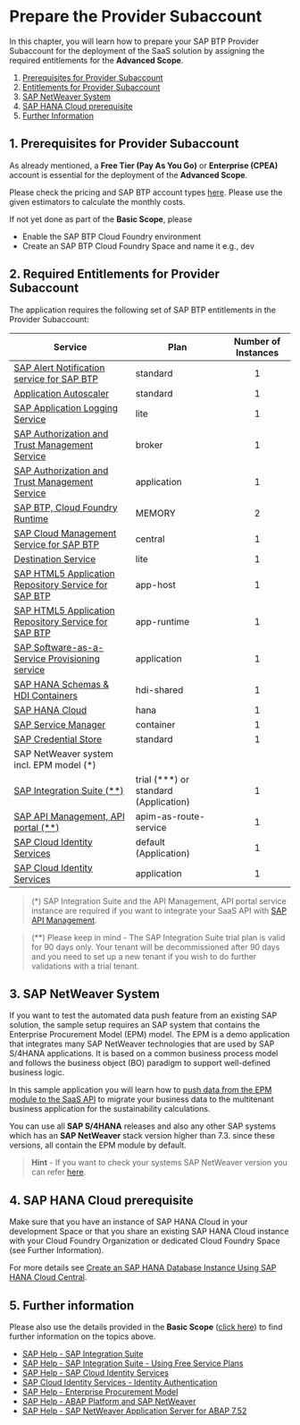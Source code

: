 # Prepare the Provider Subaccount

In this chapter, you will learn how to prepare your SAP BTP Provider Subaccount for the deployment of the SaaS solution by assigning the required entitlements for the **Advanced Scope**.

1. [Prerequisites for Provider Subaccount](#1-Prerequisites-for-Provider-Subaccount)
2. [Entitlements for Provider Subaccount](#2-Entitlements-for-Provider-Subaccount)
3. [SAP NetWeaver System](#3-SAP-Netweaver-System)
4. [SAP HANA Cloud prerequisite](#4-SAP-HANA-Cloud-prerequisite)
5. [Further Information](#5-Further-Information)


## 1. Prerequisites for Provider Subaccount

As already mentioned, a **Free Tier (Pay As You Go)** or **Enterprise (CPEA)** account is essential for the deployment of the **Advanced Scope**. 

Please check the pricing and SAP BTP account types [here](https://store.sap.com/dcp/en/product/display-9999951781_live_v1/SAP%20Business%20Technology%20Platform#pricing). Please use the given estimators to calculate the monthly costs.

If not yet done as part of the **Basic Scope**, please

* Enable the SAP BTP Cloud Foundry environment
* Create an SAP BTP Cloud Foundry Space and name it e.g., dev


## 2. Required Entitlements for Provider Subaccount

The application requires the following set of SAP BTP entitlements in the Provider Subaccount:

| Service                           | Plan       | Number of Instances |
|-----------------------------------|------------|:-------------------:|
| [SAP Alert Notification service for SAP BTP](https://discovery-center.cloud.sap/serviceCatalog/alert-notification?region=all)  | standard  |  1  |
| [Application Autoscaler](https://discovery-center.cloud.sap/serviceCatalog/application-autoscaler/?service_plan=standard&region=all&commercialModel=cloud) | standard | 1 |
| [SAP Application Logging Service](https://discovery-center.cloud.sap/serviceCatalog/application-logging-service/?region=all) | lite  | 1 |
| [SAP Authorization and Trust Management Service](https://discovery-center.cloud.sap/serviceCatalog/authorization-and-trust-management-service?region=all&tab=feature)|broker|1|
| [SAP Authorization and Trust Management Service](https://discovery-center.cloud.sap/serviceCatalog/authorization-and-trust-management-service?region=all&tab=feature)|application|1|
| [SAP BTP, Cloud Foundry Runtime](https://discovery-center.cloud.sap/serviceCatalog/cloud-foundry-runtime?region=all) | MEMORY | 2 |
| [SAP Cloud Management Service for SAP BTP](https://discovery-center.cloud.sap/serviceCatalog/cloud-management-service/?region=all)| central | 1 |
| [Destination Service](https://discovery-center.cloud.sap/serviceCatalog/destination?service_plan=lite&region=all&commercialModel=cloud)| lite | 1 |
| [SAP HTML5 Application Repository Service for SAP BTP](https://discovery-center.cloud.sap/serviceCatalog/html5-application-repository-service?region=all) |app-host|1|
| [SAP HTML5 Application Repository Service for SAP BTP](https://discovery-center.cloud.sap/serviceCatalog/html5-application-repository-service?region=all)      | app-runtime   |     1    |
| [SAP Software-as-a-Service Provisioning service](https://discovery-center.cloud.sap/serviceCatalog/saas-provisioning-service?service_plan=application&region=all&commercialModel=cloud)           | application   |     1    |
| [SAP HANA Schemas & HDI Containers](https://help.sap.com/docs/SAP_HANA_PLATFORM/3823b0f33420468ba5f1cf7f59bd6bd9/e28abca91a004683845805efc2bf967c.html?version=2.0.04&locale=en-US)| hdi-shared | 1 |
| [SAP HANA Cloud](https://discovery-center.cloud.sap/serviceCatalog/sap-hana-cloud?tab=customerreference&region=all)                            | hana          |     1    |
| [SAP Service Manager](https://discovery-center.cloud.sap/serviceCatalog/service-manager/?region=all)                           | container     |     1    |
| [SAP Credential Store](https://discovery-center.cloud.sap/serviceCatalog/credential-store?region=all)| standard | 1 |
| SAP NetWeaver system incl. EPM model (*) |                                      |          |
| [SAP Integration Suite (**)](https://discovery-center.cloud.sap/serviceCatalog/integration-suite?region=all)                     | trial (***) or standard (Application)   |     1    |
| [SAP API Management, API portal (**)](https://help.sap.com/docs/SAP_CLOUD_PLATFORM_API_MANAGEMENT/66d066d903c2473f81ec33acfe2ccdb4/e609a3efe6d64e1781cbf81ae5592071.html?locale=en-US)         | apim-as-route-service                |     1    |
| [SAP Cloud Identity Services](https://discovery-center.cloud.sap/serviceCatalog/identity-authentication?region=all&tab=feature)                   | default (Application) |     1    |
| [SAP Cloud Identity Services](https://help.sap.com/docs/IDENTITY_AUTHENTICATION/6d6d63354d1242d185ab4830fc04feb1/d5cd80c6928e4ac98586025170efdf08.html?locale=en-US)             | application   |     1    |

> (*) SAP Integration Suite and the API Management, API portal service instance are required if you want to integrate your SaaS API with [SAP API Management](../8-integrate-sap-api-management/README.md).

> (**) Please keep in mind - The SAP Integration Suite trial plan is valid for 90 days only. Your tenant will be decommissioned after 90 days and you need to set up a new tenant if you wish to do further validations with a trial tenant. 


## 3. SAP NetWeaver System

If you want to test the automated data push feature from an existing SAP solution, the sample setup requires an SAP system that contains the Enterprise Procurement Model (EPM) model. The EPM is a demo application that integrates many SAP NetWeaver technologies that are used by SAP S/4HANA applications. It is based on a common business process model and follows the business object (BO) paradigm to support well-defined business logic.

In this sample application you will learn how to [push data from the EPM module to the SaaS API](../7-push-data-s4hana-system/README.md) to migrate your business data to the multitenant business application for the sustainability calculations.

You can use all **SAP S/4HANA** releases and also any other SAP systems which has an **SAP NetWeaver** stack version higher than 7.3. since these versions, all contain the EPM module by default.

> **Hint** - If you want to check your systems SAP NetWeaver version you can refer [here](https://answers.sap.com/questions/12097568/how-to-check-version-of-netweaver.html).


## 4. SAP HANA Cloud prerequisite

Make sure that you have an instance of SAP HANA Cloud in your development Space or that you share an existing SAP HANA Cloud instance with your Cloud Foundry Organization or dedicated Cloud Foundry Space (see Further Information). 

For more details see [Create an SAP HANA Database Instance Using SAP HANA Cloud Central](https://developers.sap.com/tutorials/hana-cloud-mission-trial-2.html).


## 5. Further information

Please also use the details provided in the **Basic Scope** ([click here](../../2-basic/2-prepare-provider-subaccount/README.md#7-further-information)) to find further information on the topics above. 

* [SAP Help - SAP Integration Suite](https://help.sap.com/docs/SAP_INTEGRATION_SUITE?locale=en-US)
* [SAP Help - SAP Integration Suite - Using Free Service Plans](https://help.sap.com/docs/SAP_INTEGRATION_SUITE/51ab953548be4459bfe8539ecaeee98d/ddf66923270b4078ac6b88026553d068.html?locale=en-US)
* [SAP Help - SAP Cloud Identity Services](https://help.sap.com/docs/SAP_CLOUD_IDENTITY?&locale=en-US)
* [SAP Cloud Identity Services - Identity Authentication](https://help.sap.com/docs/IDENTITY_AUTHENTICATION?locale=en-US)
* [SAP Help - Enterprise Procurement Model](https://help.sap.com/docs/ABAP_PLATFORM_NEW/a602ff71a47c441bb3000504ec938fea/124a3cf203d64d3198b5bcc9570f31ac.html?locale=en-US)
* [SAP Help - ABAP Platform and SAP NetWeaver](https://help.sap.com/docs/SAP_NETWEAVER?locale=en-US)
* [SAP Help - SAP NetWeaver Application Server for ABAP 7.52](https://help.sap.com/docs/SAP_NETWEAVER_AS_ABAP_752?locale=en-US)